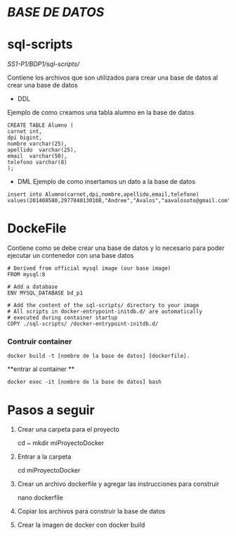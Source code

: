 # _BASE DE DATOS_

# sql-scripts 

_SS1-P1/BDP1/sql-scripts/_

Contiene los archivos que son utilizados para crear una base de datos al crear una base de datos

- DDL

Ejemplo de como creamos una tabla alumno en la base de datos

```
CREATE TABLE Alumno (
carnet int,
dpi bigint,
nombre varchar(25),
apellido  varchar(25),
email  varchar(50),
telefono varchar(8)
);
```

- DML
Ejemplo de como insertamos un dato a la base de datos
```
insert into Alumno(carnet,dpi,nombre,apellido,email,telefono) values(201408580,2977840130108,"Andree","Avalos","aavalosoto@gmail.com","35385252");

```


# DockeFile
Contiene como se debe crear una base de datos y lo necesario para poder ejecutar un contenedor con una base datos

```
# Derived from official mysql image (our base image)
FROM mysql:8

# Add a database
ENV MYSQL_DATABASE bd_p1

# Add the content of the sql-scripts/ directory to your image
# All scripts in docker-entrypoint-initdb.d/ are automatically
# executed during container startup
COPY ./sql-scripts/ /docker-entrypoint-initdb.d/
```

### Contruir container
```
docker build -t [nombre de la base de datos] [dockerfile].
```
**entrar al container **
```
docker exec -it [nombre de la base de datos] bash
```
# Pasos a seguir
1. Crear una carpeta para el proyecto 
    
    cd ~
    mkdir miProyectoDocker
    
2. Entrar a la carpeta

    cd miProyectoDocker

3. Crear un archivo dockerfile y agregar las instrucciones para construir

    nano dockerfile

4. Copiar los archivos para construir la base de datos
5. Crear la imagen de docker con docker build

